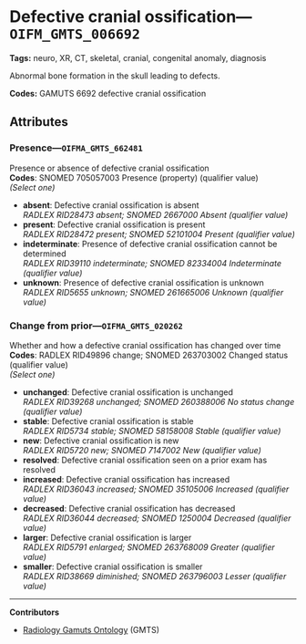 # Defective cranial ossification—`OIFM_GMTS_006692`

**Tags:** neuro, XR, CT, skeletal, cranial, congenital anomaly, diagnosis

Abnormal bone formation in the skull leading to defects.

**Codes:** GAMUTS 6692 defective cranial ossification

## Attributes

### Presence—`OIFMA_GMTS_662481`

Presence or absence of defective cranial ossification  
**Codes**: SNOMED 705057003 Presence (property) (qualifier value)  
*(Select one)*

- **absent**: Defective cranial ossification is absent  
_RADLEX RID28473 absent; SNOMED 2667000 Absent (qualifier value)_
- **present**: Defective cranial ossification is present  
_RADLEX RID28472 present; SNOMED 52101004 Present (qualifier value)_
- **indeterminate**: Presence of defective cranial ossification cannot be determined  
_RADLEX RID39110 indeterminate; SNOMED 82334004 Indeterminate (qualifier value)_
- **unknown**: Presence of defective cranial ossification is unknown  
_RADLEX RID5655 unknown; SNOMED 261665006 Unknown (qualifier value)_

### Change from prior—`OIFMA_GMTS_020262`

Whether and how a defective cranial ossification has changed over time  
**Codes**: RADLEX RID49896 change; SNOMED 263703002 Changed status (qualifier value)  
*(Select one)*

- **unchanged**: Defective cranial ossification is unchanged  
_RADLEX RID39268 unchanged; SNOMED 260388006 No status change (qualifier value)_
- **stable**: Defective cranial ossification is stable  
_RADLEX RID5734 stable; SNOMED 58158008 Stable (qualifier value)_
- **new**: Defective cranial ossification is new  
_RADLEX RID5720 new; SNOMED 7147002 New (qualifier value)_
- **resolved**: Defective cranial ossification seen on a prior exam has resolved  
- **increased**: Defective cranial ossification has increased  
_RADLEX RID36043 increased; SNOMED 35105006 Increased (qualifier value)_
- **decreased**: Defective cranial ossification has decreased  
_RADLEX RID36044 decreased; SNOMED 1250004 Decreased (qualifier value)_
- **larger**: Defective cranial ossification is larger  
_RADLEX RID5791 enlarged; SNOMED 263768009 Greater (qualifier value)_
- **smaller**: Defective cranial ossification is smaller  
_RADLEX RID38669 diminished; SNOMED 263796003 Lesser (qualifier value)_

---

**Contributors**

- [Radiology Gamuts Ontology](https://gamuts.net/) (GMTS)